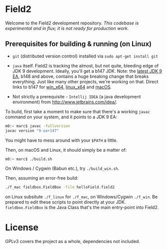 # Field2

Welcome to the Field2 development repository. _This codebase is experimental and in flux; it is not ready for production work._

## Prerequisites for building & running (on Linux)

 * ```git``` (distributed version control) installed via ```sudo apt-get install git```

 * ```java``` itself. Field2 is tracking the almost, but not quite, bleeding edge of JDK 9 development. Ideally, you'll get a b147 JDK. Note: the [latest JDK 9 EA](https://jdk9.java.net/download/), b148 and above, contains a huge breaking change that breaks everything. Just like many other projects, we're working on that. Direct links to b147 for [win_x64](http://download.java.net/java/jdk9/archive/147/binaries/jdk-9-ea+147_windows-x64_bin.exe), [linux_x64](http://download.java.net/java/jdk9/archive/147/binaries/jdk-9-ea+147_linux-x64_bin.tar.gz) and [macOS](http://download.java.net/java/jdk9/archive/147/binaries/jdk-9-ea+147_osx-x64_bin.dmg).

 * Not strictly a prerequisite - ```Intellij IDEA``` (a java development environment) from http://www.jetbrains.com/idea/.

To build, first take a moment to make sure that there's a working `javac` command on your system, and it points to a JDK 9 EA:

```bash
m0:~ marc$ javac -fullversion
javac version "9-ea+147"
```
You might have to mess around with your `$PATH` a little.

Then, on macOS and Linux, it should simply be a matter of:

```bash
m0:~ marc$ ./build.sh
```

On Windows / Cygwin (Babun etc.), try `./build_win.sh`.

Then, assuming an error-free build:

```bash
./f_mac fieldbox.FieldBox -file helloField.field2
```

on Linux subsitute ```./f_linux``` for ```./f_mac```, on Windows/Cygwin ```./f_win```. Be prepared to edit these scripts to point directly at your JDK. ```fieldbox.FieldBox``` is the Java Class that's the main entry-point into Field2. 
 
# License

GPLv3 covers the project as a whole, dependencies not included.

